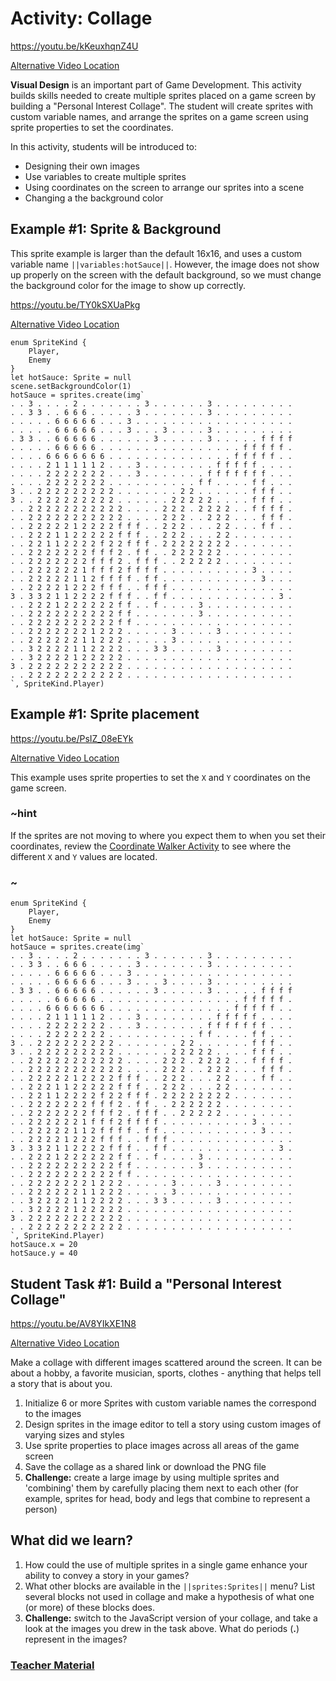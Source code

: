 # Activity: Collage

https://youtu.be/kKeuxhqnZ4U

[Alternative Video Location](https://aka.ms/40544a-04_collage_intro_final)

**Visual Design** is an important part of Game Development. This activity builds skills needed to create multiple sprites placed on a game screen by building a "Personal Interest Collage". The student will create sprites with custom variable names, and arrange the sprites on a game screen using sprite properties to set the coordinates.

In this activity, students will be introduced to:

* Designing their own images
* Use variables to create multiple sprites
* Using coordinates on the screen to arrange our sprites into a scene
* Changing a the background color

## Example #1: Sprite & Background

This sprite example is larger than the default 16x16, and uses a custom variable name ``||variables:hotSauce||``. However, the image does not show up properly on the screen with the default background, so we must change the background color for the image to show up correctly.

https://youtu.be/TY0kSXUaPkg

[Alternative Video Location](https://aka.ms/40544a-collage1)

```blocks
enum SpriteKind {
    Player,
    Enemy
}
let hotSauce: Sprite = null
scene.setBackgroundColor(1)
hotSauce = sprites.create(img`
. . 3 . . . . 2 . . . . . . . 3 . . . . . . 3 . . . . . . . . . 
. . 3 3 . . 6 6 6 . . . . . 3 . . . . . . . 3 . . . . . . . . . 
. . . . . 6 6 6 6 6 . . . 3 . . . . . . . . . . . . . . . . . . 
. . . . . 6 6 6 6 6 . . . 3 . . . 3 . . . . 3 . . . . . . . . . 
. 3 3 . . 6 6 6 6 6 . . . . . . 3 . . . . . 3 . . . . . f f f f 
. . . . . 6 6 6 6 6 . . . . . . . . . . . . . . . . f f f f f . 
. . . . 6 6 6 6 6 6 6 . . . . . . . . . . . . . . f f f f f . . 
. . . . 2 1 1 1 1 1 2 . . . 3 . . . . . . . . f f f f f . . . . 
. . . . 2 2 2 2 2 2 2 . . . 3 . . . . . . . f f f f f f f . . . 
. . . . 2 2 2 2 2 2 2 . . . . . . . . . . f f . . . . f f . . . 
3 . . 2 2 2 2 2 2 2 2 2 . . . . . . . 2 2 . . . . . . f f f . . 
3 . . 2 2 2 2 2 2 2 2 2 . . . . . . 2 2 2 2 2 . . . . f f f . . 
. . 2 2 2 2 2 2 2 2 2 2 2 . . . . 2 2 2 . 2 2 2 2 . . f f f f . 
. . 2 2 2 2 2 2 2 2 2 2 2 . . . . 2 2 2 . . 2 2 2 . . . f f f . 
. . 2 2 2 2 2 1 2 2 2 2 f f f . . 2 2 2 . . . 2 2 . . . f f . . 
. . 2 2 2 1 1 2 2 2 2 2 f f f . . 2 2 2 . . . 2 2 . . . . . . . 
. . 2 2 1 1 2 2 2 2 f 2 2 f f f . 2 2 2 2 2 2 2 2 . . . . . . . 
. . 2 2 2 2 2 2 2 f f f 2 . f f . . 2 2 2 2 2 2 . . . . . . . . 
. . 2 2 2 2 2 2 2 f f f 2 . f f f . . 2 2 2 2 2 . . . . . . . . 
. . 2 2 2 2 2 2 1 f f f 2 f f f f . . . . . . . . . . 3 . . . . 
. . 2 2 2 2 2 1 1 2 f f f f . f f . . . . . . . . . . . 3 . . . 
. . 2 2 2 2 1 2 2 2 f f f . . f f f . . . . . . . . . . . . . . 
3 . 3 3 2 1 1 2 2 2 2 f f f . . f f . . . . . . . . . . . . 3 . 
. . 2 2 2 1 2 2 2 2 2 2 f f . . f . . . . 3 . . . . . . . . . . 
. . 2 2 2 2 2 2 2 2 2 2 f f . . . . . . . 3 . . . . . . . . . . 
. . 2 2 2 2 2 2 2 2 2 2 f f . . . . . . . . . . . . . . . . . . 
. . 2 2 2 2 2 2 2 1 2 2 2 . . . . . 3 . . . . 3 . . . . . . . . 
. . 2 2 2 2 2 2 1 1 2 2 2 . . . . . 3 . . . . . . . . . . . . . 
. . 3 2 2 2 2 1 1 2 2 2 2 . . . 3 3 . . . . . 3 . . . . . . . . 
. . 3 2 2 2 2 1 2 2 2 2 2 . . . . . . . . . . . . . . . . . . . 
3 . 2 2 2 2 2 2 2 2 2 2 2 . . . . . . . . . . . . . . . . . . . 
. . 2 2 2 2 2 2 2 2 2 2 2 . . . . . . . . . . . . . . . . . . . 
`, SpriteKind.Player)
```

## Example #1: Sprite placement

https://youtu.be/PsIZ_08eEYk

[Alternative Video Location](https://aka.ms/40544a-collage2)

This example uses sprite properties to set the `X` and `Y` coordinates on the game screen.

### ~hint

If the sprites are not moving to where you expect them to when you set their coordinates, review the [Coordinate Walker Activity](/courses/csintro1/sprites/coordinate-walker) to see where the different `X` and `Y` values are located.

### ~

```blocks
enum SpriteKind {
    Player,
    Enemy
}
let hotSauce: Sprite = null
hotSauce = sprites.create(img`
. . 3 . . . . 2 . . . . . . . 3 . . . . . . 3 . . . . . . . . . 
. . 3 3 . . 6 6 6 . . . . . 3 . . . . . . . 3 . . . . . . . . . 
. . . . . 6 6 6 6 6 . . . 3 . . . . . . . . . . . . . . . . . . 
. . . . . 6 6 6 6 6 . . . 3 . . . 3 . . . . 3 . . . . . . . . . 
. 3 3 . . 6 6 6 6 6 . . . . . . 3 . . . . . 3 . . . . . f f f f 
. . . . . 6 6 6 6 6 . . . . . . . . . . . . . . . . f f f f f . 
. . . . 6 6 6 6 6 6 6 . . . . . . . . . . . . . . f f f f f . . 
. . . . 2 1 1 1 1 1 2 . . . 3 . . . . . . . . f f f f f . . . . 
. . . . 2 2 2 2 2 2 2 . . . 3 . . . . . . . f f f f f f f . . . 
. . . . 2 2 2 2 2 2 2 . . . . . . . . . . f f . . . . f f . . . 
3 . . 2 2 2 2 2 2 2 2 2 . . . . . . . 2 2 . . . . . . f f f . . 
3 . . 2 2 2 2 2 2 2 2 2 . . . . . . 2 2 2 2 2 . . . . f f f . . 
. . 2 2 2 2 2 2 2 2 2 2 2 . . . . 2 2 2 . 2 2 2 2 . . f f f f . 
. . 2 2 2 2 2 2 2 2 2 2 2 . . . . 2 2 2 . . 2 2 2 . . . f f f . 
. . 2 2 2 2 2 1 2 2 2 2 f f f . . 2 2 2 . . . 2 2 . . . f f . . 
. . 2 2 2 1 1 2 2 2 2 2 f f f . . 2 2 2 . . . 2 2 . . . . . . . 
. . 2 2 1 1 2 2 2 2 f 2 2 f f f . 2 2 2 2 2 2 2 2 . . . . . . . 
. . 2 2 2 2 2 2 2 f f f 2 . f f . . 2 2 2 2 2 2 . . . . . . . . 
. . 2 2 2 2 2 2 2 f f f 2 . f f f . . 2 2 2 2 2 . . . . . . . . 
. . 2 2 2 2 2 2 1 f f f 2 f f f f . . . . . . . . . . 3 . . . . 
. . 2 2 2 2 2 1 1 2 f f f f . f f . . . . . . . . . . . 3 . . . 
. . 2 2 2 2 1 2 2 2 f f f . . f f f . . . . . . . . . . . . . . 
3 . 3 3 2 1 1 2 2 2 2 f f f . . f f . . . . . . . . . . . . 3 . 
. . 2 2 2 1 2 2 2 2 2 2 f f . . f . . . . 3 . . . . . . . . . . 
. . 2 2 2 2 2 2 2 2 2 2 f f . . . . . . . 3 . . . . . . . . . . 
. . 2 2 2 2 2 2 2 2 2 2 f f . . . . . . . . . . . . . . . . . . 
. . 2 2 2 2 2 2 2 1 2 2 2 . . . . . 3 . . . . 3 . . . . . . . . 
. . 2 2 2 2 2 2 1 1 2 2 2 . . . . . 3 . . . . . . . . . . . . . 
. . 3 2 2 2 2 1 1 2 2 2 2 . . . 3 3 . . . . . 3 . . . . . . . . 
. . 3 2 2 2 2 1 2 2 2 2 2 . . . . . . . . . . . . . . . . . . . 
3 . 2 2 2 2 2 2 2 2 2 2 2 . . . . . . . . . . . . . . . . . . . 
. . 2 2 2 2 2 2 2 2 2 2 2 . . . . . . . . . . . . . . . . . . . 
`, SpriteKind.Player)
hotSauce.x = 20
hotSauce.y = 40
```

## Student Task #1: Build a "Personal Interest Collage"

https://youtu.be/AV8YIkXE1N8

[Alternative Video Location](https://aka.ms/40544a-collage3)

Make a collage with different images scattered around the screen. It can be about a hobby, a favorite musician, sports, clothes - anything that helps tell a story that is about you.

1. Initialize 6 or more Sprites with custom variable names the correspond to the images 
2. Design sprites in the image editor to tell a story using custom images of varying sizes and styles
3. Use sprite properties to place images across all areas of the game screen
4. Save the collage as a shared link or download the PNG file
5. **Challenge:** create a large image by using multiple sprites and 'combining' them by carefully placing them next to each other (for example, sprites for head, body and legs that combine to represent a person)

## What did we learn?

1. How could the use of multiple sprites in a single game enhance your ability to convey a story in your games?
2. What other blocks are available in the ``||sprites:Sprites||`` menu? List several blocks not used in collage and make a hypothesis of what one (or more) of these blocks does.
3. **Challenge:** switch to the JavaScript version of your collage, and take a look at the images you drew in the task above. What do periods (**.**) represent in the images?

### [Teacher Material](/courses/csintro1/about/teachers)

